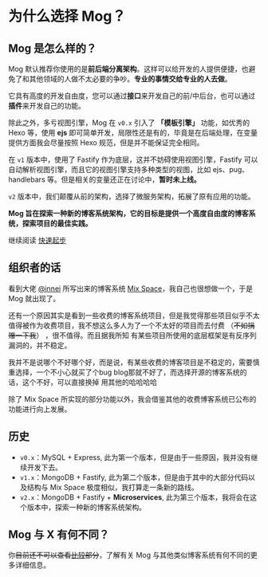 # 为什么选择 Mog？


## Mog 是怎么样的？

Mog 默认推荐你使用的是**前后端分离架构**。这样可以给开发的人提供便捷，也避免了和其他领域的人做不太必要的争吵。**专业的事情交给专业的人去做**。

它具有高度的开发自由度，您可以通过**接口**来开发自己的前/中后台，也可以通过**插件**来开发自己的功能。

除此之外，多亏视图引擎，Mog 在 `v0.x` 引入了 **「模板引擎」** 功能，如优秀的 Hexo 等，使用 **ejs** 即可简单开发，局限性还是有的，毕竟是在后端处理，在变量提供方面我会尽量按照 Hexo 规范，但是并不能保证完全相同。

在 `v1` 版本中，使用了 Fastify 作为底层，这并不妨碍使用视图引擎，Fastify 可以自动解析视图引擎，而且它的视图引擎支持多种类型的视图，比如 ejs、pug、handlebars 等。但是相关的变量还正在讨论中，**暂时未上线。**

`v2` 版本中，我们颠覆从前的架构，选择了微服务架构，拓展了原有应用的功能。

**Mog 旨在探索一种新的博客系统架构，它的目标是提供一个高度自由度的博客系统，探索项目的最佳实践。**

继续阅读 [快速起步](/guide/index.md)

## 组织者的话

看到大佬 [@innei](https://github.com/Innei) 所写出来的博客系统 [Mix Space](https://github.com/mx-space/)，我自己也很想做一个，于是 Mog 就出现了。

还有一个原因其实是看到一些收费的博客系统项目，但是我觉得那些项目似乎不太值得被作为收费项目，我不想这么多人为了一个不太好的项目而去付费 （~~不如捐赠一下我~~） ，很不值得。而且据我所知 有某些项目所使用的底层框架是有反序列漏洞的，并不稳定。

我并不是说哪个不好哪个好，而是说，有某些收费的博客项目是不稳定的，需要慎重选择，一个不小心就买了个bug blog那就不好了，而选择开源的博客系统的话，这个不好，可以直接换掉 用其他的哈哈哈哈

除了 Mix Space 所实现的部分功能以外，我会借鉴其他的收费博客系统已公布的功能进行向上发展。

## 历史

- `v0.x`：MySQL + Express, 此为第一个版本，但是由于一些原因，我并没有继续开发下去。
- `v1.x`：MongoDB + Fastify, 此为第二个版本，但是由于其中的大部分代码以及结构与 Mix Space 极度相似，我打算走一条新的路线。
- `v2.x`：MongoDB + Fastify + **Microservices**, 此为第三个版本，我将会在这个版本中，探索一种新的博客系统架构。

## Mog 与 X 有何不同？

你~~目前还不可以查看[比较](#)部分~~，了解有关 Mog 与其他类似博客系统有何不同的更多详细信息。